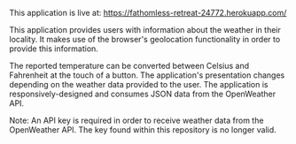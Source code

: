 This application is live at: https://fathomless-retreat-24772.herokuapp.com/

This application provides users with information about the weather in their locality. It makes use of the browser's geolocation functionality in order to provide this information.

The reported temperature can be converted between Celsius and Fahrenheit at the touch of a button. The application's presentation changes depending on the weather data provided to the user. The application is responsively-designed and consumes JSON data from the OpenWeather API.

Note: An API key is required in order to receive weather data from the OpenWeather API. The key found within this repository is no longer valid.